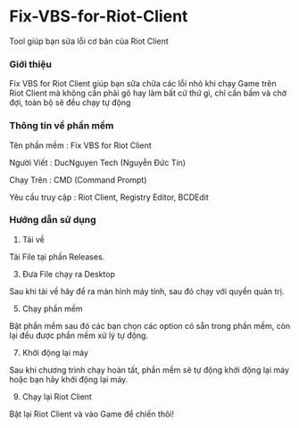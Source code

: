 # Fix-VBS-for-Riot-Client

Tool giúp bạn sửa lỗi cơ bản của Riot Client

### Giới thiệu

Fix VBS for Riot Client giúp bạn sữa chữa các lỗi nhỏ khi chạy Game trên Riot Client mà không cần phải gõ hay làm bất cứ thứ gì, chỉ cần bấm và chờ đợi, toàn bộ sẽ đều chạy tự động


### Thông tin về phần mềm

Tên phần mềm : Fix VBS for Riot Client

Người Viết : DucNguyen Tech (Nguyễn Đức Tín)

Chạy Trên : CMD (Command Prompt)

Yêu cầu truy cập : Riot Client, Registry Editor, BCDEdit

### Hướng dẫn sử dụng

1. Tải về

Tải File tại phần Releases.

3. Đưa File chạy ra Desktop

Sau khi tải về hãy để ra màn hình máy tính, sau đó chạy với quyền quản trị.

5. Chạy phần mềm

Bật phần mềm sau đó các bạn chọn các option có sẵn trong phần mềm, còn lại đều được phần mềm xử lý tự động.

7. Khởi động lại máy

Sau khi chương trình chạy hoàn tất, phần mềm sẽ tự động khởi động lại máy hoặc bạn hãy khởi động lại máy.

9. Chạy lại Riot Client

Bật lại Riot Client và vào Game để chiến thôi!


